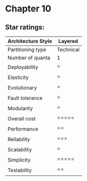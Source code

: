 # Chapter 10

## Star ratings:
| Architecture Style | Layered |
| ------------------ | ------- |
| Partitioning type | Technical |
| Number of quanta | 1 |
| Deployability | ⭐ |
| Elasticity | ⭐ |
| Evolutionary | ⭐ |
| Fault tolerance | ⭐ |
| Modularity | ⭐ |
| Overall cost | ⭐⭐⭐⭐⭐ |
| Performance | ⭐⭐ |
| Reliability | ⭐⭐⭐ |
| Scalability | ⭐ |
| Simplicity | ⭐⭐⭐⭐⭐ |
| Testability | ⭐⭐ |
